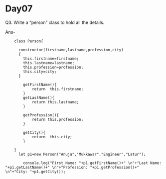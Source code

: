 # Day07

Q3. Write a “person” class to hold all the details.

Ans-

        class Person{

          constructor(firstname,lastname,profession,city)
          {
            this.firstname=firstname;
            this.lastname=lastname;
            this.profession=profession;
            this.city=city;
          }

            getFirstName(){
                return  this.firstname;
            }
            getLastName(){ 
                return this.lastname;
            }

            getProfession(){
                return this.profession;
            }

            getCity(){
                return  this.city;
            }

        }
          let p1=new Person("Anuja","Mukkawar","Engineer","Latur");

            console.log("First Name: "+p1.getFirstName()+" \n"+"Last Name: "+p1.getLastName()+" \n"+"Profession: "+p1.getProfession()+" \n"+"City: "+p1.getCity());
